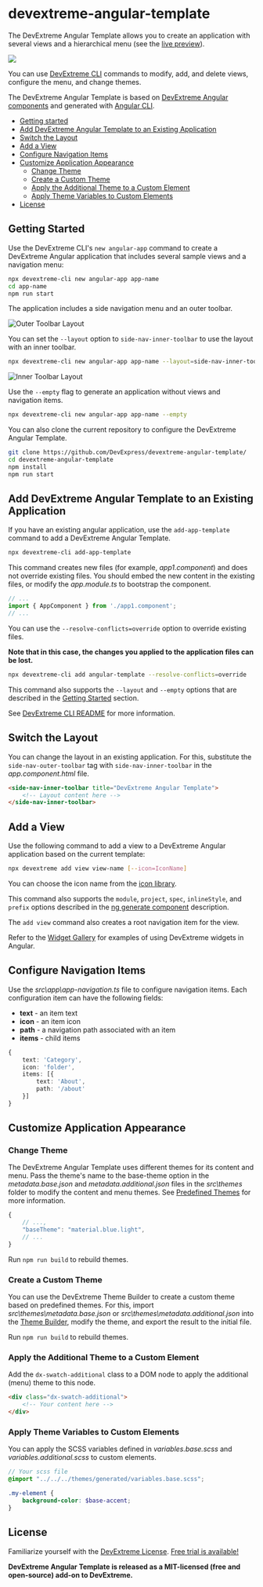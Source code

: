 # devextreme-angular-template

The DevExtreme Angular Template allows you to create an application with several views and a hierarchical menu (see the [live preview](https://devexpress.github.io/devextreme-angular-template)).

![](https://js.devexpress.com/Content/ImagesExternal/DevExtreme-Angular-Template.png)

You can use [DevExtreme CLI](https://github.com/DevExpress/devextreme-cli) commands to modify, add, and delete views, configure the menu, and change themes.

The DevExtreme Angular Template is based on [DevExtreme Angular components](https://github.com/devexpress/DevExtreme-angular) and generated with [Angular CLI](https://github.com/angular/angular-cli).

* [Getting started](#getting-started)
* [Add DevExtreme Angular Template to an Existing Application](#add-template-to-existing-app)
* [Switch the Layout](#switch-layout)
* [Add a View](#add-view)
* [Configure Navigation Items](#configure-nav-items)
* [Customize Application Appearance](#customize-application-appearance)
  * [Change Theme](#change-theme)
  * [Create a Custom Theme](#create-custom-theme)
  * [Apply the Additional Theme to a Custom Element](#apply-additional-theme-to-custom-element)
  * [Apply Theme Variables to Custom Elements](#apply-theme-variables)
* [License](#license)

## <a name="getting-started"></a>Getting Started

Use the DevExtreme CLI's `new angular-app` command to create a DevExtreme Angular application that includes several sample views and a navigation menu:

```bash
npx devextreme-cli new angular-app app-name
cd app-name
npm run start
```

The application includes a side navigation menu and an outer toolbar.

![Outer Toolbar Layout](https://js.devexpress.com/Content/ImagesExternal/Outer-Toolbar-Layout.png)

You can set the `--layout` option to `side-nav-inner-toolbar` to use the layout with an inner toolbar.

```bash
npx devextreme-cli new angular-app app-name --layout=side-nav-inner-toolbar
```

![Inner Toolbar Layout](https://js.devexpress.com/Content/ImagesExternal/Inner-Toolbar-Layout.png)

Use the `--empty` flag to generate an application without views and navigation items.

```bash
npx devextreme-cli new angular-app app-name --empty
```

You can also clone the current repository to configure the DevExtreme Angular Template.

```bash
git clone https://github.com/DevExpress/devextreme-angular-template/
cd devextreme-angular-template
npm install
npm run start
```

## <a name="add-template-to-existing-app"></a>Add DevExtreme Angular Template to an Existing Application

If you have an existing angular application, use the `add-app-template` command to add a DevExtreme Angular Template.

```bash
npx devextreme-cli add-app-template
```

This command creates new files (for example, *app1.component*) and does not override existing files. You should embed the new content in the existing files, or modify the *app.module.ts* to bootstrap the component.

```TypeScript
// ...
import { AppComponent } from './app1.component';
// ...
```

You can use the `--resolve-conflicts=override` option to override existing files.

**Note that in this case, the changes you applied to the application files can be lost.**

```bash
npx devextreme-cli add angular-template --resolve-conflicts=override
```

This command also supports the `--layout` and `--empty` options that are described in the [Getting Started](#getting-started) section.

See [DevExtreme CLI README](https://github.com/devexpress/DevExtreme-cli#add-devextreme-to-an-existing-application) for more information.

## <a name="switch-layout"></a>Switch the Layout

You can change the layout in an existing application. For this, substitute the `side-nav-outer-toolbar` tag with `side-nav-inner-toolbar` in the *app.component.html* file.

```html
<side-nav-inner-toolbar title="DevExtreme Angular Template">
    <!-- Layout content here -->
</side-nav-inner-toolbar>
```

## <a name="add-view"></a>Add a View

Use the following command to add a view to a DevExtreme Angular application based on the current template:

```bash
npx devextreme add view view-name [--icon=IconName]
```

You can choose the icon name from the [icon library](https://js.devexpress.com/Documentation/Guide/Themes/Icon_Library/).

This command also supports the `module`, `project`, `spec`, `inlineStyle`, and `prefix` options described in the [ng generate component](https://github.com/angular/angular-cli/wiki/generate-component) description.

The `add view` command also creates a root navigation item for the view.

Refer to the [Widget Gallery](https://js.devexpress.com/Demos/WidgetsGallery/) for examples of using DevExtreme widgets in Angular.

## <a name="configure-nav-items"></a>Configure Navigation Items

Use the *src\app\app-navigation.ts* file to configure navigation items. Each configuration item can have the following fields:

- **text** - an item text
- **icon** - an item icon
- **path** - a navigation path associated with an item
- **items** - child items

```TypeScript
{
    text: 'Category',
    icon: 'folder',
    items: [{
        text: 'About',
        path: '/about'
    }]
}
```

## <a name="customize-application-appearance"></a>Customize Application Appearance

### <a name="change-theme"></a>Change Theme

The DevExtreme Angular Template uses different themes for its content and menu. Pass the theme's name to the base-theme option in the *metadata.base.json* and *metadata.additional.json* files in the *src\themes* folder to modify the content and menu themes. See [Predefined Themes](https://js.devexpress.com/Documentation/Guide/Themes/Predefined_Themes/) for more information.

```javascript
{
    // ...,
    "baseTheme": "material.blue.light",
    // ...
}
```

Run `npm run build` to rebuild themes.

### <a name="create-custom-theme"></a>Create a Custom Theme

You can use the DevExtreme Theme Builder to create a custom theme based on predefined themes. For this, import *src\themes\metadata.base.json* or *src\themes\metadata.additional.json* into the [Theme Builder](https://js.devexpress.com/Documentation/Guide/Themes/Theme_Builder/), modify the theme, and export the result to the initial file.

Run `npm run build` to rebuild themes.

### <a name="apply-additional-theme-to-custom-element"></a>Apply the Additional Theme to a Custom Element

Add the `dx-swatch-additional` class to a DOM node to apply the additional (menu) theme to this node.

```html
<div class="dx-swatch-additional">
    <!-- Your content here -->
</div>
```

### <a name="apply-theme-variables"></a>Apply Theme Variables to Custom Elements

You can apply the SCSS variables defined in *variables.base.scss* and *variables.additional.scss* to custom elements.

```scss
// Your scss file
@import "../../../themes/generated/variables.base.scss";

.my-element {
    background-color: $base-accent;
}
```

## <a name="license"></a>License

Familiarize yourself with the
[DevExtreme License](https://js.devexpress.com/Licensing/).
[Free trial is available!](http://js.devexpress.com/Buy/)

**DevExtreme Angular Template is released as a MIT-licensed (free and open-source) add-on to DevExtreme.**
